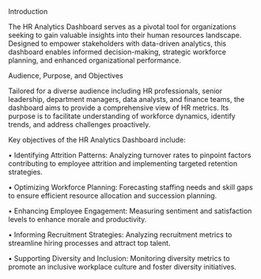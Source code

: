 Introduction

The HR Analytics Dashboard serves as a pivotal tool for organizations seeking to gain valuable insights into their human resources landscape. Designed to empower stakeholders with data-driven analytics, this dashboard enables informed decision-making, strategic workforce planning, and enhanced organizational performance.

Audience, Purpose, and Objectives

Tailored for a diverse audience including HR professionals, senior leadership, department managers, data analysts, and finance teams, the dashboard aims to provide a comprehensive view of HR metrics. Its purpose is to facilitate understanding of workforce dynamics, identify trends, and address challenges proactively.

Key objectives of the HR Analytics Dashboard include:

•	Identifying Attrition Patterns: Analyzing turnover rates to pinpoint factors contributing to employee attrition and implementing targeted retention strategies.

•	Optimizing Workforce Planning: Forecasting staffing needs and skill gaps to ensure efficient resource allocation and succession planning.

•	Enhancing Employee Engagement: Measuring sentiment and satisfaction levels to enhance morale and productivity.

•	Informing Recruitment Strategies: Analyzing recruitment metrics to streamline hiring processes and attract top talent.

•	Supporting Diversity and Inclusion: Monitoring diversity metrics to promote an inclusive workplace culture and foster diversity initiatives.
